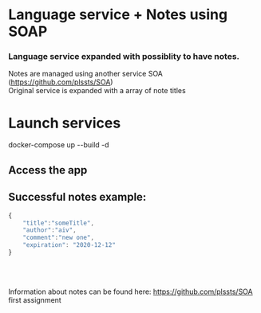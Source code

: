 # Language service + Notes using SOAP

### Language service expanded with possiblity to have notes.<br>
Notes are managed using another service SOA (https://github.com/plssts/SOA)<br>
Original service is expanded with a array of note titles<br>

# Launch services
docker-compose up --build -d <br>

## Access the app


## Successful notes example: <br>
```javascript
{
    "title":"someTitle",
    "author":"aiv",
    "comment":"new one",
    "expiration": "2020-12-12"
}
```
<br>
<br>

Information about notes can be found here: https://github.com/plssts/SOA first assignment

